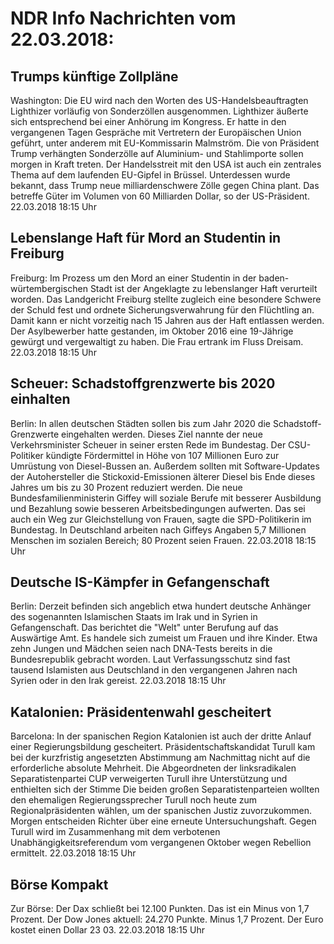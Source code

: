 # NDR Info Nachrichten vom 22.03.2018:


## Trumps künftige Zollpläne
Washington: Die EU wird nach den Worten des US-Handelsbeauftragten Lighthizer vorläufig von Sonderzöllen ausgenommen. Lighthizer äußerte sich entsprechend bei einer Anhörung im Kongress. Er hatte in den vergangenen Tagen Gespräche mit Vertretern der Europäischen Union geführt, unter anderem mit EU-Kommissarin Malmström. Die von Präsident Trump verhängten Sonderzölle auf Aluminium- und Stahlimporte sollen morgen in Kraft treten. Der Handelsstreit mit den USA ist auch ein zentrales Thema auf dem laufenden EU-Gipfel in Brüssel. Unterdessen wurde bekannt, dass Trump neue milliardenschwere Zölle gegen China plant. Das betreffe Güter im Volumen von 60 Milliarden Dollar, so der US-Präsident. 22.03.2018 18:15 Uhr 

## Lebenslange Haft für Mord an Studentin in Freiburg
Freiburg: Im Prozess um den Mord an einer Studentin in der baden-würtembergischen Stadt ist der Angeklagte zu lebenslanger Haft verurteilt worden. Das Landgericht Freiburg stellte zugleich eine besondere Schwere der Schuld fest und ordnete Sicherungsverwahrung für den Flüchtling an. Damit kann er nicht vorzeitig nach 15 Jahren aus der Haft entlassen werden. Der Asylbewerber hatte gestanden, im Oktober 2016 eine 19-Jährige gewürgt und vergewaltigt zu haben. Die Frau ertrank im Fluss Dreisam. 22.03.2018 18:15 Uhr 

## Scheuer: Schadstoffgrenzwerte bis 2020 einhalten
Berlin: In allen deutschen Städten sollen bis zum Jahr 2020 die Schadstoff-Grenzwerte eingehalten werden. Dieses Ziel nannte der neue Verkehrsminister Scheuer in seiner ersten Rede im Bundestag. Der CSU-Politiker kündigte Fördermittel in Höhe von 107 Millionen Euro zur Umrüstung von Diesel-Bussen an. Außerdem sollten mit Software-Updates der Autohersteller die Stickoxid-Emissionen älterer Diesel bis Ende dieses Jahres um bis zu 30 Prozent reduziert werden. Die neue Bundesfamilienministerin Giffey will soziale Berufe mit besserer Ausbildung und Bezahlung sowie besseren Arbeitsbedingungen aufwerten. Das sei auch ein Weg zur Gleichstellung von Frauen, sagte die SPD-Politikerin im Bundestag. In Deutschland arbeiten nach Giffeys Angaben 5,7 Millionen Menschen im sozialen Bereich; 80 Prozent seien Frauen. 22.03.2018 18:15 Uhr 

## Deutsche IS-Kämpfer in Gefangenschaft
Berlin: Derzeit befinden sich angeblich etwa hundert deutsche Anhänger des sogenannten Islamischen Staats im Irak und in Syrien in Gefangenschaft. Das berichtet die "Welt" unter Berufung auf das Auswärtige Amt. Es handele sich zumeist um Frauen und ihre Kinder. Etwa zehn Jungen und Mädchen seien nach DNA-Tests bereits in die Bundesrepublik gebracht worden. Laut Verfassungsschutz sind fast tausend Islamisten aus Deutschland in den vergangenen Jahren nach Syrien oder in den Irak gereist. 22.03.2018 18:15 Uhr 

## Katalonien: Präsidentenwahl gescheitert
Barcelona: In der spanischen Region Katalonien ist auch der dritte Anlauf einer Regierungsbildung gescheitert. Präsidentschaftskandidat Turull kam bei der kurzfristig angesetzten Abstimmung am Nachmittag nicht auf die erforderliche absolute Mehrheit. Die Abgeordneten der linksradikalen Separatistenpartei CUP verweigerten Turull ihre Unterstützung und enthielten sich der Stimme Die beiden großen Separatistenparteien wollten den ehemaligen Regierungssprecher Turull noch heute zum Regionalpräsidenten wählen, um der spanischen Justiz zuvorzukommen. Morgen entscheiden Richter über eine erneute Untersuchungshaft. Gegen Turull wird im Zusammenhang mit dem verbotenen Unabhängigkeitsreferendum vom vergangenen Oktober wegen Rebellion ermittelt. 22.03.2018 18:15 Uhr 

## Börse Kompakt
Zur Börse: Der Dax schließt bei 12.100 Punkten. Das ist ein Minus von 1,7 Prozent. Der Dow Jones aktuell: 24.270 Punkte. Minus 1,7 Prozent. Der Euro kostet einen Dollar 23 03. 22.03.2018 18:15 Uhr 
